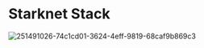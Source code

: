 # Starknet Stack

![251491026-74c1cd01-3624-4eff-9819-68caf9b869c3](https://github.com/lambdaclass/kraken_zk_stack/assets/6981132/87241418-8605-4ffd-9d10-ce4e3be57445)
